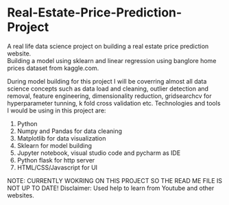 # Real-Estate-Price-Prediction-Project
A real life data science project on building a real estate price prediction website.  
Building a model using sklearn and linear regression using banglore home prices dataset from kaggle.com.


During model building for this project I will be coverring almost all data science concepts such as data load and cleaning, outlier detection and removal, feature engineering, dimensionality reduction, gridsearchcv for hyperparameter tunning, k fold cross validation etc. 
Technologies and tools I would be using in this project are:
1) Python
2) Numpy and Pandas for data cleaning
3) Matplotlib for data visualization
4) Sklearn for model building
5) Jupyter notebook, visual studio code and pycharm as IDE
6) Python flask for http server
7) HTML/CSS/Javascript for UI

NOTE: CURRENTLY WOKRING ON THIS PROJECT SO THE READ ME FILE IS NOT UP TO DATE!
Disclaimer: Used help to learn from Youtube and other websites. 
